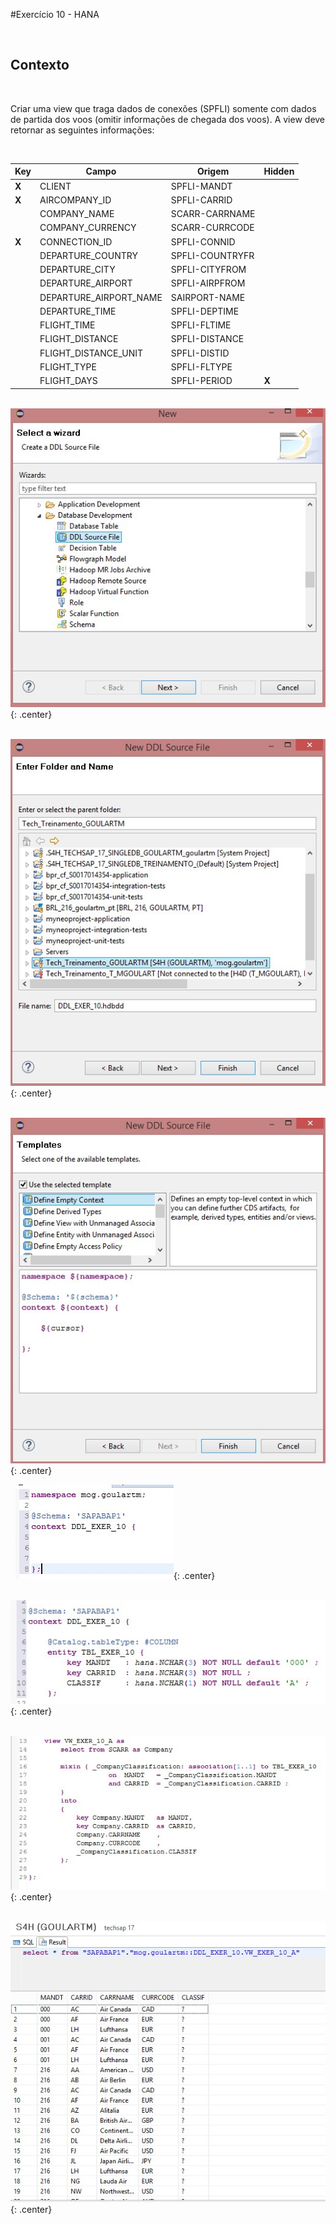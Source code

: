 #Exercício 10 - HANA

&nbsp;
## Contexto
&nbsp;

Criar uma view que traga dados de conexões (SPFLI) somente com dados de partida dos voos (omitir informações de chegada dos voos). 
A view deve retornar as seguintes informações: 

&nbsp;

| Key | Campo | Origem | Hidden |
| --- | ----- | ------ | ------ |
| **X** | CLIENT | SPFLI-MANDT | |
| **X** | AIRCOMPANY_ID | SPFLI-CARRID | |
| | COMPANY_NAME | SCARR-CARRNAME | |
| | COMPANY_CURRENCY | SCARR-CURRCODE | |
| **X** | CONNECTION_ID | SPFLI-CONNID | |
| | DEPARTURE_COUNTRY | SPFLI-COUNTRYFR | |
| | DEPARTURE_CITY | SPFLI-CITYFROM | |
| | DEPARTURE_AIRPORT | SPFLI-AIRPFROM | |
| | DEPARTURE_AIRPORT_NAME | SAIRPORT-NAME | |
| | DEPARTURE_TIME | SPFLI-DEPTIME | |
| | FLIGHT_TIME | SPFLI-FLTIME | |
| | FLIGHT_DISTANCE | SPFLI-DISTANCE | |
| | FLIGHT_DISTANCE_UNIT | SPFLI-DISTID | |
| | FLIGHT_TYPE | SPFLI-FLTYPE | |
| | FLIGHT_DAYS | SPFLI-PERIOD | **X** |


&nbsp;
![ExerHANA_10_01](../img/Exer_10/ExerHANA_10_01.jpg){: .center}
&nbsp;

&nbsp;
![ExerHANA_10_02](../img/Exer_10/ExerHANA_10_02.jpg){: .center}
&nbsp;

&nbsp;
![ExerHANA_10_03](../img/Exer_10/ExerHANA_10_03.jpg){: .center}
&nbsp;

&nbsp;
![ExerHANA_10_04](../img/Exer_10/ExerHANA_10_04.jpg){: .center}
&nbsp;

&nbsp;
![ExerHANA_10_05](../img/Exer_10/ExerHANA_10_05.jpg){: .center}
&nbsp;

&nbsp;
![ExerHANA_10_06](../img/Exer_10/ExerHANA_10_06.jpg){: .center}
&nbsp;

&nbsp;
![ExerHANA_10_07](../img/Exer_10/ExerHANA_10_07.jpg){: .center}
&nbsp;